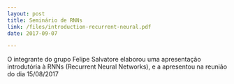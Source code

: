 ```yaml
---
layout: post
title: Seminário de RNNs
link: /files/introduction-recurrent-neural.pdf
date: 2017-09-07

---
```

O integrante do grupo Felipe Salvatore elaborou uma apresentação introdutória à RNNs (Recurrent Neural Networks), e a apresentou na reunião do dia 15/08/2017
